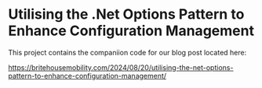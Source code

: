 # Utilising the .Net Options Pattern to Enhance Configuration Management

This project contains the companiion code for our blog post located here:

https://britehousemobility.com/2024/08/20/utilising-the-net-options-pattern-to-enhance-configuration-management/
